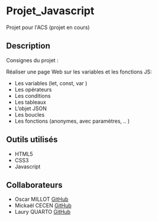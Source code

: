 # Projet_Javascript
Projet pour l'ACS (projet en cours)

## Description  
Consignes du projet : 

Réaliser une page Web sur les variables et les fonctions JS:
* Les variables (let, const, var )
* Les opérateurs
* Les conditions
* Les tableaux
* L’objet JSON
* Les boucles
* Les fonctions (anonymes, avec paramètres, .. )

## Outils utilisés  
* HTML5
* CSS3
* Javascript

## Collaborateurs
* Oscar MILLOT [GitHub](https://github.com/OscarM-Code)
* Mickaël CECEN [GitHub](https://github.com/MickaelCe)
* Laury QUARTO [GitHub](https://github.com/Lauryq)
